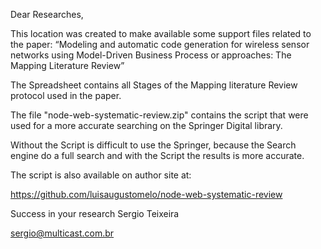 Dear Researches,

This location was created to make available some support files related to the paper:
“Modeling and automatic code generation for wireless sensor networks using Model-Driven Business Process or approaches: The Mapping Literature Review”

The Spreadsheet contains all Stages of the Mapping literature Review protocol used in the paper.

The file "node-web-systematic-review.zip" contains the script that were used for a more accurate searching on the Springer Digital library.

Without the Script is difficult to use the Springer, because the Search engine do a full search and with the Script the results is more accurate.

The script is also available on author site at: 

https://github.com/luisaugustomelo/node-web-systematic-review

Success in your research
Sergio Teixeira

sergio@multicast.com.br

